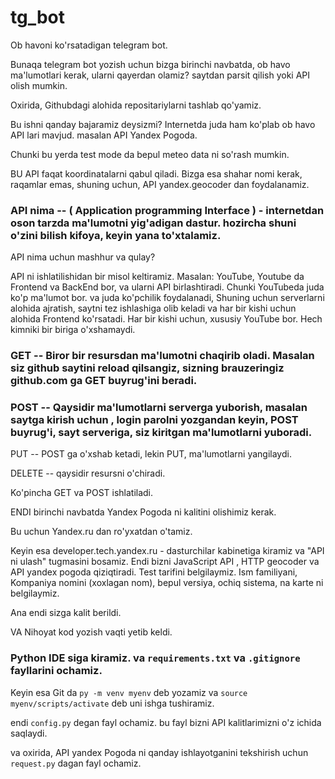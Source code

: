 # tg_bot
Ob havoni ko'rsatadigan telegram bot.


Bunaqa telegram bot yozish uchun bizga birinchi navbatda, ob havo ma'lumotlari kerak, ularni qayerdan olamiz? saytdan parsit qilish yoki API olish mumkin. 

Oxirida, Githubdagi alohida repositariylarni tashlab qo'yamiz.

Bu ishni qanday bajaramiz deysizmi? Internetda juda ham ko'plab ob havo API lari mavjud. masalan API Yandex Pogoda.

Chunki bu yerda test mode da bepul meteo data ni so'rash mumkin.

BU API faqat koordinatalarni qabul qiladi. Bizga esa shahar nomi kerak, raqamlar emas, shuning uchun, API yandex.geocoder dan foydalanamiz.

### API nima -- ( Application programming Interface ) - internetdan oson tarzda ma'lumotni yig'adigan dastur. hozircha shuni o'zini bilish kifoya, keyin yana to'xtalamiz.

API nima uchun mashhur va qulay?

API ni ishlatilishidan bir misol keltiramiz. Masalan: YouTube, Youtube da Frontend va BackEnd bor, va ularni API birlashtiradi. Chunki YouTubeda juda ko'p ma'lumot bor. va juda ko'pchilik foydalanadi, Shuning uchun serverlarni alohida ajratish, saytni tez ishlashiga olib keladi va har bir kishi uchun alohida Frontend ko'rsatadi. Har bir kishi uchun, xususiy YouTube bor. Hech kimniki bir biriga o'xshamaydi.

### GET -- Biror bir resursdan ma'lumotni chaqirib oladi. Masalan siz github saytini reload qilsangiz, sizning brauzeringiz github.com ga GET buyrug'ini beradi.

### POST -- Qaysidir ma'lumotlarni serverga yuborish, masalan saytga kirish uchun , login parolni yozgandan keyin, POST buyrug'i, sayt serveriga, siz kiritgan ma'lumotlarni yuboradi.

PUT -- POST ga o'xshab ketadi, lekin PUT, ma'lumotlarni yangilaydi.

DELETE -- qaysidir resursni o'chiradi.

Ko'pincha GET va POST ishlatiladi.


ENDI birinchi navbatda Yandex Pogoda ni kalitini olishimiz kerak. 

Bu uchun Yandex.ru dan ro'yxatdan o'tamiz.

Keyin esa developer.tech.yandex.ru - dasturchilar kabinetiga kiramiz va "API ni ulash" tugmasini bosamiz. Endi bizni JavaScript API , HTTP geocoder va API yandex pogoda qiziqtiradi. Test tarifini belgilaymiz. Ism familiyani, Kompaniya nomini (xoxlagan nom), bepul versiya, ochiq sistema, na karte ni belgilaymiz.

Ana endi sizga kalit berildi.

VA Nihoyat kod yozish vaqti yetib keldi.

### Python IDE siga kiramiz. va ```requirements.txt``` va ```.gitignore``` fayllarini ochamiz.

Keyin esa Git da ```py -m venv myenv``` deb yozamiz  va ```source myenv/scripts/activate``` deb uni ishga tushiramiz.

endi ```config.py``` degan fayl ochamiz. bu fayl bizni API kalitlarimizni o'z ichida saqlaydi.

va oxirida, API yandex Pogoda ni qanday ishlayotganini tekshirish uchun ```request.py``` dagan fayl ochamiz.
